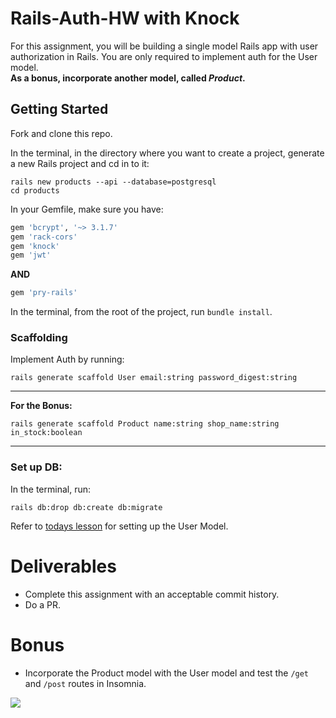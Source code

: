 # Rails-Auth-HW with Knock

For this assignment, you will be building a single model Rails app with user authorization in Rails. You are only required to implement auth for the User model.   
**As a bonus, incorporate another model, called _Product_.**

## Getting Started

Fork and clone this repo.

In the terminal, in the directory where you want to create a project, generate a new Rails project and cd in to it:

```shell
rails new products --api --database=postgresql
cd products
```

In your Gemfile, make sure you have:

```ruby
gem 'bcrypt', '~> 3.1.7'
gem 'rack-cors'
gem 'knock'
gem 'jwt'
```

**AND**

```ruby
gem 'pry-rails'
```

In the terminal, from the root of the project, run `bundle install`.

### Scaffolding
Implement Auth by running:

```
rails generate scaffold User email:string password_digest:string
```

**********
**For the Bonus:**

```
rails generate scaffold Product name:string shop_name:string in_stock:boolean
```
*********

### Set up DB:
In the terminal, run:

```
rails db:drop db:create db:migrate
```


Refer to [todays lesson](https://git.generalassemb.ly/wdi-nyc-octonion/rails-knock-auth/blob/master/README.md#configure-the-user-model) for setting up the User Model.

# Deliverables
- Complete this assignment with an acceptable commit history.
- Do a PR.

# Bonus
- Incorporate the Product model with the User model and test the `/get` and `/post` routes in Insomnia.

![](https://media.giphy.com/media/l4EpjqXhHlmZdJUys/giphy.gif)
